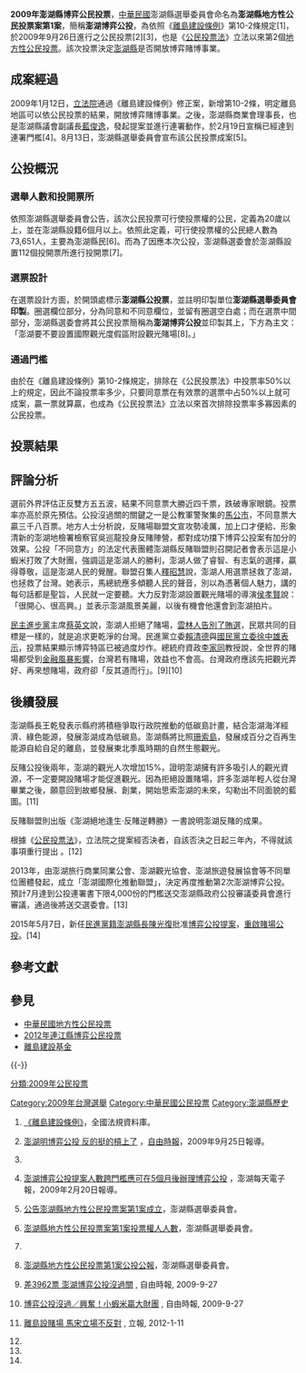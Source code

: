**2009年澎湖縣博弈公民投票**，[中華民國](../Page/中華民國.md "wikilink")澎湖縣選舉委員會命名為**澎湖縣地方性公民投票案第1案**，簡稱**澎湖博弈公投**，為依照《[離島建設條例](https://zh.wikipedia.org/wiki/s:離島建設條例 "wikilink")》第10-2條規定\[1\]，於2009年9月26日進行之公民投票\[2\]\[3\]，也是《[公民投票法](../Page/公民投票法.md "wikilink")》立法以來第2個[地方性公民投票](../Page/中華民國地方性公民投票.md "wikilink")。該次投票決定[澎湖縣](../Page/澎湖縣.md "wikilink")是否開放博弈賭博事業。

## 成案經過

2009年1月12日，[立法院](../Page/立法院.md "wikilink")通過《離島建設條例》修正案，新增第10-2條，明定離島地區可以依公民投票的結果，開放博弈賭博事業。之後，澎湖縣商業會理事長，也是澎湖縣議會副議長[藍俊逸](https://zh.wikipedia.org/wiki/藍俊逸 "wikilink")，發起提案並進行連署動作，於2月19日宣稱已經達到連署門檻\[4\]。8月13日，澎湖縣選舉委員會宣布該公民投票成案\[5\]。

## 公投概況

### 選舉人數和投開票所

依照澎湖縣選舉委員會公告，該次公民投票可行使投票權的公民，定義為20歲以上，並在澎湖縣設籍6個月以上。依照此定義，可行使投票權的公民總人數為73,651人，主要為澎湖縣民\[6\]。而為了因應本次公投，澎湖縣選委會於澎湖縣設置112個投開票所進行投開票\[7\]。

### 選票設計

在選票設計方面，於開頭處標示**澎湖縣公投票**，並註明印製單位**澎湖縣選舉委員會印製**。圈選欄位部分，分為同意和不同意欄位，並留有圈選空白處；而在選票中間部分，澎湖縣選委會將其公民投票簡稱為**澎湖博弈公投**並印製其上，下方為主文：「澎湖要不要設置國際觀光度假區附設觀光賭場\[8\]。」

### 通過門檻

由於在《離島建設條例》第10-2條規定，排除在《公民投票法》中投票率50%以上的規定，因此不論投票率多少，只要同意票在有效票的選票中占50%以上就可成案，贏一票就算贏，也成為《公民投票法》立法以來首次排除投票率多寡因素的公民投票。

## 投票結果

## 評論分析

選前外界評估正反雙方五五波，結果不同意票大勝近四千票，跌破專家眼鏡。投票率亦高於原先預估。公投沒過關的關鍵之一是公教軍警聚集的[馬公市](../Page/馬公市.md "wikilink")，不同意票大贏三千八百票。地方人士分析說，反賭場聯盟文宣攻勢凌厲，加上口才便給、形象清新的澎湖地檢署檢察官吳巡龍投身反賭陣營，都對成功擋下博弈公投案有加分的效果。公投「不同意方」的法定代表團體澎湖縣反賭聯盟則召開記者會表示這是小蝦米打敗了大財團，強調這是澎湖人的勝利，澎湖人做了睿智、有志氣的選擇，贏得尊敬，這是澎湖人民的覺醒。聯盟召集人[釋昭慧](../Page/釋昭慧.md "wikilink")說，澎湖人用選票拯救了澎湖，也拯救了台灣。她表示，馬總統應多傾聽人民的聲音，別以為憑著個人魅力，講的每句話都是聖旨，人民就一定要聽。大力反對澎湖設置觀光賭場的導演[侯孝賢](../Page/侯孝賢.md "wikilink")說：「很開心、很高興。」並表示澎湖風景美麗，以後有機會他還會到澎湖拍片。

[民主進步黨](../Page/民主進步黨.md "wikilink")主席[蔡英文](../Page/蔡英文.md "wikilink")說，澎湖人拒絕了賭場，[雲林人告別了賄選](https://zh.wikipedia.org/wiki/雲林 "wikilink")，民眾共同的目標是一樣的，就是追求更乾淨的台灣。民進黨立委[賴清德](../Page/賴清德.md "wikilink")與[國民黨立委](https://zh.wikipedia.org/wiki/國民黨 "wikilink")[徐中雄表示](https://zh.wikipedia.org/wiki/徐中雄 "wikilink")，投票結果顯示博弈特區已被過度炒作。總統府資政[李家同](../Page/李家同.md "wikilink")教授說，全世界的賭場都受到[金融風暴影響](https://zh.wikipedia.org/wiki/金融風暴 "wikilink")，台灣若有賭場，效益也不會高。台灣政府應該先把觀光弄好、再來想賭場，政府卻「反其道而行」。\[9\]\[10\]

## 後續發展

澎湖縣長王乾發表示縣府將積極爭取行政院推動的低碳島計畫，結合澎湖海洋經濟、綠色能源，發展澎湖成為低碳島。澎湖縣將比照[珊索島](https://zh.wikipedia.org/wiki/珊索島 "wikilink")，發展成百分之百再生能源自給自足的離島，並發展東北季風時期的自然生態觀光。

反賭公投後兩年，澎湖的觀光人次增加15%，證明澎湖擁有許多吸引人的觀光資源，不一定要開設賭場才能促進觀光。因為拒絕設置賭場，許多澎湖年輕人從台灣畢業之後，願意回到故鄉發展、創業，開始思索澎湖的未來，勾勒出不同面貌的藍圖。\[11\]

反賭聯盟則出版《澎湖絕地逢生‧反賭逆轉勝》一書說明澎湖反賭的成果。

根據《[公民投票法](../Page/公民投票法.md "wikilink")》，立法院之提案經否決者，自該否決之日起三年內，不得就該事項重行提出 。\[12\]

2013年，由澎湖旅行商業同業公會、澎湖觀光協會、澎湖旅遊發展協會等不同單位團體發起，成立「澎湖國際化推動聯盟」，決定再度推動第2次澎湖博弈公投。預計7月達到公投連署書下限4,000份的門檻送交澎湖縣政府公投審議委員會進行審議，通過後將送交選委會。\[13\]

2015年5月7日，新任[民進黨籍](https://zh.wikipedia.org/wiki/民進黨 "wikilink")[澎湖縣長](https://zh.wikipedia.org/wiki/澎湖縣長 "wikilink")[陳光復](../Page/陳光復.md "wikilink")批准[博弈公投提案](https://zh.wikipedia.org/wiki/博弈公投 "wikilink")，[重啟賭場公投](../Page/2016年澎湖縣博弈公民投票.md "wikilink")。\[14\]

## 參考文獻

## 參見

  - [中華民國地方性公民投票](../Page/中華民國地方性公民投票.md "wikilink")
  - [2012年連江縣博弈公民投票](../Page/2012年連江縣博弈公民投票.md "wikilink")
  - [離島建設基金](../Page/離島建設基金.md "wikilink")

{{-}}

[分類:2009年公民投票](https://zh.wikipedia.org/wiki/分類:2009年公民投票 "wikilink")

[Category:2009年台灣選舉](https://zh.wikipedia.org/wiki/Category:2009年台灣選舉 "wikilink") [Category:中華民國公民投票](https://zh.wikipedia.org/wiki/Category:中華民國公民投票 "wikilink") [Category:澎湖縣歷史](https://zh.wikipedia.org/wiki/Category:澎湖縣歷史 "wikilink")

1.  [《離島建設條例》](http://law.moj.gov.tw/LawClass/LawAll.aspx?PCode=A0030121)，全國法規資料庫。

2.  [澎湖明博弈公投 反的挺的槓上了](http://www.libertytimes.com.tw/2009/new/sep/25/today-life5.htm) ，[自由時報](../Page/自由時報.md "wikilink")，2009年9月25日報導。

3.
4.  [澎湖博弈公投提案人數跨門檻應可在5個月後辦理博弈公投](http://www.e-penghu.com.tw/069279788/modules/news/article.php?storyid=3556) ，澎湖每天電子報，2009年2月20日報導。

5.  [公告澎湖縣地方性公民投票案第1案成立](http://ph.cec.gov.tw/files/F090813/20090813174839.doc)，澎湖縣選舉委員會。

6.  [澎湖縣地方性公民投票案第1案投票權人人數](http://ph.cec.gov.tw/files/F090922/20090922085613.doc)，澎湖縣選舉委員會。

7.
8.  [澎湖縣地方性公民投票第1案公投公報](http://ph.cec.gov.tw/files/F090921/20090921144622.pdf)，澎湖縣選舉委員會。

9.  [差3962票 澎湖博弈公投沒過關](http://www.libertytimes.com.tw/2009/new/sep/27/today-life1.htm) , 自由時報, 2009-9-27

10. [博弈公投沒過／興奮！小蝦米贏大財團](http://www.libertytimes.com.tw/2009/new/sep/27/today-life2.htm) , 自由時報, 2009-9-27

11. [離島設賭場 馬宋立場不反對](http://www.lihpao.com/?action-viewnews-itemid-114514) , 立報, 2012-1-11

12.

13.

14.